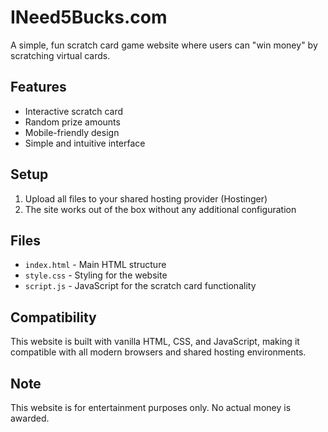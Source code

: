 # INeed5Bucks.com

A simple, fun scratch card game website where users can "win money" by scratching virtual cards.

## Features

- Interactive scratch card
- Random prize amounts
- Mobile-friendly design
- Simple and intuitive interface

## Setup

1. Upload all files to your shared hosting provider (Hostinger)
2. The site works out of the box without any additional configuration

## Files

- `index.html` - Main HTML structure
- `style.css` - Styling for the website
- `script.js` - JavaScript for the scratch card functionality

## Compatibility

This website is built with vanilla HTML, CSS, and JavaScript, making it compatible with all modern browsers and shared hosting environments.

## Note

This website is for entertainment purposes only. No actual money is awarded. 